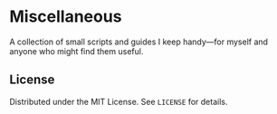 # Miscellaneous

A collection of small scripts and guides I keep handy—for myself and anyone who
might find them useful.

## License

Distributed under the MIT License. See `LICENSE` for details.
